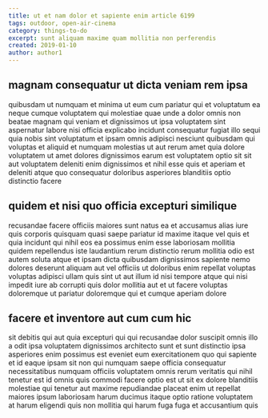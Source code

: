 ```yaml
---
title: ut et nam dolor et sapiente enim article 6199
tags: outdoor, open-air-cinema
category: things-to-do
excerpt: sunt aliquam maxime quam mollitia non perferendis
created: 2019-01-10
author: author1
---
```


## magnam consequatur ut dicta veniam rem ipsa

quibusdam ut numquam et minima ut eum cum pariatur qui et voluptatum ea neque cumque voluptatem qui molestiae quae unde a dolor omnis non beatae magnam qui veniam et dignissimos ut ipsa voluptatem sint aspernatur labore nisi officia explicabo incidunt consequatur fugiat illo sequi quia nobis sint voluptatum et ipsam omnis adipisci nesciunt quibusdam qui voluptas et aliquid et numquam molestias ut aut rerum amet quia dolore voluptatem ut amet dolores dignissimos earum est voluptatem optio sit sit aut voluptatem deleniti enim dignissimos et nihil esse quis et aperiam et deleniti atque quo consequatur doloribus asperiores blanditiis optio distinctio facere

## quidem et nisi quo officia excepturi similique

recusandae facere officiis maiores sunt natus ea et accusamus alias iure quis corporis quisquam quasi saepe pariatur id maxime itaque vel quis et quia incidunt qui nihil eos ea possimus enim esse laboriosam mollitia quidem repellendus iste laudantium rerum distinctio rerum mollitia odio est autem soluta atque et ipsam dicta quibusdam dignissimos sapiente nemo dolores deserunt aliquam aut vel officiis ut doloribus enim repellat voluptas voluptas adipisci ullam quis sint ut aut illum id nisi tempore atque qui nisi impedit iure ab corrupti quis dolor mollitia aut et ut facere voluptas doloremque ut pariatur doloremque qui et cumque aperiam dolore

## facere et inventore aut cum cum hic

sit debitis qui aut quia excepturi qui qui recusandae dolor suscipit omnis illo a odit ipsa voluptatem dignissimos architecto sunt et sunt distinctio ipsa asperiores enim possimus est eveniet eum exercitationem quo qui sapiente et id eaque ipsam sit non qui numquam saepe officia consequatur necessitatibus numquam officiis voluptatem omnis rerum veritatis qui nihil tenetur est id omnis quis commodi facere optio est ut sit ex dolore blanditiis molestiae qui tenetur aut maxime repudiandae placeat enim ut repellat maiores ipsum laboriosam harum ducimus itaque optio ratione voluptatem at harum eligendi quis non mollitia qui harum fuga fuga et accusantium quis
